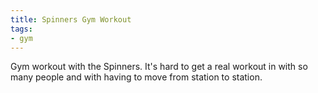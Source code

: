 ```yaml
---
title: Spinners Gym Workout
tags:
- gym
---
```


Gym workout with the Spinners. It's hard to get a real workout in with so many people and with having to move from station to station. 
